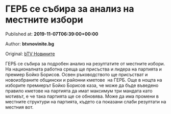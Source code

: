
# ГЕРБ се събира за анализ на местните избори

Published at: **2019-11-07T06:39:00+00:00**

Author: **btvnovinite.bg**

Original: [bTV Новините](https://btvnovinite.bg/mestnite2019/gerb-se-sabira-za-analiz-na-mestnite-izbori.html)

ГЕРБ се събира за подробен анализ на резултатите от местните избори.
На националната работна среща ще присъства и лидера на партията и премиер Бойко Борисов.
Освен ръководството ще присъстват и новоизбраните общински и районни кметове  на ГЕРБ.
Още в нощта на изборите премиерът Бойко Борисов каза, че може да бъде въведено правило кметове на партията да имат максимум три мандата като мотивът, е че така партията ще се обновява.
Може да има промени в местните структури на партията, където са показани слаби резултати на местния вот.
